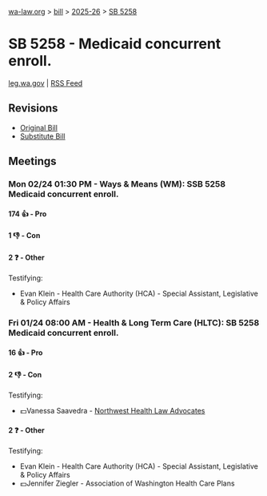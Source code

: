 [wa-law.org](/) > [bill](/bill/) > [2025-26](/bill/2025-26/) > [SB 5258](/bill/2025-26/sb/5258/)

# SB 5258 - Medicaid concurrent enroll.
[leg.wa.gov](https://app.leg.wa.gov/billsummary?BillNumber=5258&Year=2025&Initiative=false) | [RSS Feed](./rss.xml)

## Revisions
* [Original Bill](1/)
* [Substitute Bill](S/)

## Meetings
### Mon 02/24 01:30 PM - Ways & Means (WM): SSB 5258 Medicaid concurrent enroll.
#### 174 👍 - Pro

#### 1 👎 - Con

#### 2 ❓ - Other
Testifying:
* Evan Klein - Health Care Authority (HCA) - Special Assistant, Legislative & Policy Affairs

### Fri 01/24 08:00 AM - Health & Long Term Care (HLTC): SB 5258 Medicaid concurrent enroll.
#### 16 👍 - Pro

#### 2 👎 - Con
Testifying:
* 💵Vanessa Saavedra - [Northwest Health Law Advocates](/org/northwest_health_law_advocates/)

#### 2 ❓ - Other
Testifying:
* Evan Klein - Health Care Authority (HCA) - Special Assistant, Legislative & Policy Affairs
* 💵Jennifer Ziegler - Association of Washington Health Care Plans
